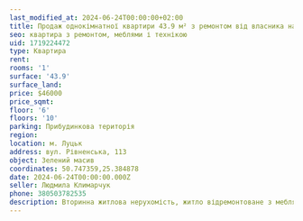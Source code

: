 ```yaml
---
last_modified_at: 2024-06-24T00:00:00+02:00
title: Продаж однокімнатної квартири 43.9 м² з ремонтом від власника на Рівненській
seo: квартира з ремонтом, меблями і технікою
uid: 1719224472
type: Квартира
rent:
rooms: '1'
surface: '43.9'
surface_land:
price: $46000
price_sqmt:
floor: '6'
floors: '10'
parking: Прибудинкова територія
region:
location: м. Луцьк
address: вул. Рівненська, 113
object: Зелений масив
coordinates: 50.747359,25.384878
date: 2024-06-24T00:00:00.000Z
seller: Людмила Климарчук
phone: 380503782535
description: Вторинна житлова нерухомість, житло відремонтоване з меблями і технікою, придатне і готове для проживання
---
```

